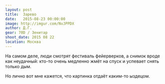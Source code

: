 ```yaml
---
layout: post
title:  Зарево
date:   2015-08-23 00:00:00
image: http://imgur.com/NvJPPDX
author: Д.Г.
gear: 70D / Зенитар
shoot_date: 2015 08 22
location: Москва
---
```


На самом деле, люди смотрят фестиваль фейерверков, а снимок вроде как неудачный: кто-то очень медленно жмёт на спуск и успевает снять только дым.

Но лично вот мне кажется, что картинка отдаёт каким-то ыздецом.
